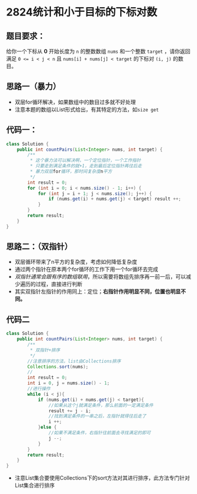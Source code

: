 # 2824统计和小于目标的下标对数

## 题目要求：

给你一个下标从 **0** 开始长度为 `n` 的整数数组 `nums` 和一个整数 `target` ，请你返回满足 `0 <= i < j < n` 且 `nums[i] + nums[j] < target` 的下标对 `(i, j)` 的数目。

## 思路一（暴力）

- 双层for循环解决，如果数组中的数目过多就不好处理
- 注意本题的数组以List形式给出，有其特定的方法，如`size get`

## 代码一：

```java
class Solution {
    public int countPairs(List<Integer> nums, int target) {
        /**
         * 这个暴力法可以解决啊，一个定位指针，一个工作指针
         * 只要走到满足条件的就+1，走到最后定位指针再往后走
         * 暴力双层for循环，那时间复杂度n平方
         */
        int result = 0;
        for (int i = 0; i < nums.size() - 1; i++) {
            for (int j = i + 1; j < nums.size(); j++) {
                if (nums.get(i) + nums.get(j) < target) result ++;
            }
        }
        return result;
    }
}
```



## 思路二：（双指针）

- 双层循环带来了n平方的复杂度，考虑如何降低复杂度
- 通过两个指针在原本两个for循环的工作下用一个for循环去完成
- *双指针通常会跟有序的数组联用*，所以需要将数组先排序再一前一后，可以减少遍历的过程，直接进行判断
- 其实双指针左指针的作用同上：定位；**右指针作用明显不同，位置也明显不同。**

## 代码二

```java
class Solution {
    public int countPairs(List<Integer> nums, int target) {
        /**
         * 双指针+排序
         */
        //注意排序的方法，list由Collections排序
        Collections.sort(nums);
        //
        int result = 0;
        int i = 0, j = nums.size() - 1;
        //进行操作
        while (i < j){
            if (nums.get(i) + nums.get(j) < target){
                //如果从这个j就满足条件，那么前面的一定满足条件
                result += j - i;
                //找到满足条件的一串之后，左指针就得往后走了
                i ++;
            }else {
                //如果不满足条件，右指针往前面去寻找满足的即可
                j --;
            }
        }
        return result;
    }
}
```

- 注意List集合要使用Collections下的sort方法对其进行排序，此方法专门针对List集合进行排序